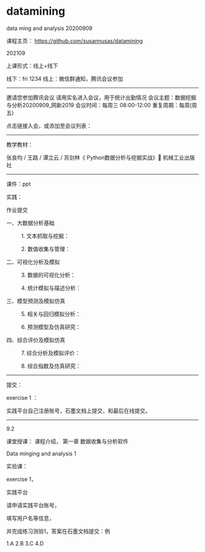 # datamining  


data ming and analysis 20200909

课程主页： https://github.com/susannusas/datamining

        


202109




上课形式：线上+线下 

线下：fri 1234 
线上：微信群通知，腾讯会议参加

----------------

 邀请您参加腾讯会议 请用实名进入会议，用于统计出勤情况
会议主题：数据挖掘与分析20200909_网新2019
会议时间：每周三 08:00-12:00
重复周期：每周(周五)

点击链接入会，或添加至会议列表：

-------------------------

教学教材：

          
  张良均 / 王路 / 谭立云 / 苏剑林《 Python数据分析与挖掘实战》           机械工业出版社 
  
  
---------------------

课件：ppt 

实践： 
  
  作业提交
  
一、大数据分析基础

      1. 文本抓取与挖掘：

      2. 数值收集与管理：

二、可视化分析及模拟

      3. 数据的可视化分析：

      4. 统计模拟与描述分析：

三、模型预测及模拟仿真

      5. 相关与回归模拟分析：

      6. 预测模型及仿真研究：

四、综合评价及模拟仿真

      7. 综合分析及模拟评价：

      8. 综合指数及仿真研究：  

--------------------

提交：


exercise 1 ：
 
实践平台自己注册账号，石墨文档上提交，和最后在线提交。
  
      
-------------------

9.2
 
课堂授课： 课程介绍， 第一章 数据收集与分析软件

Data minging and analysis 1 




实验课：

exercise 1，

实践平台

请申请实践平台账号，

填写用户名等信息，

并完成练习测验1，答案在石墨文档提交：例

1.A
2.B
3.C
4.D 




